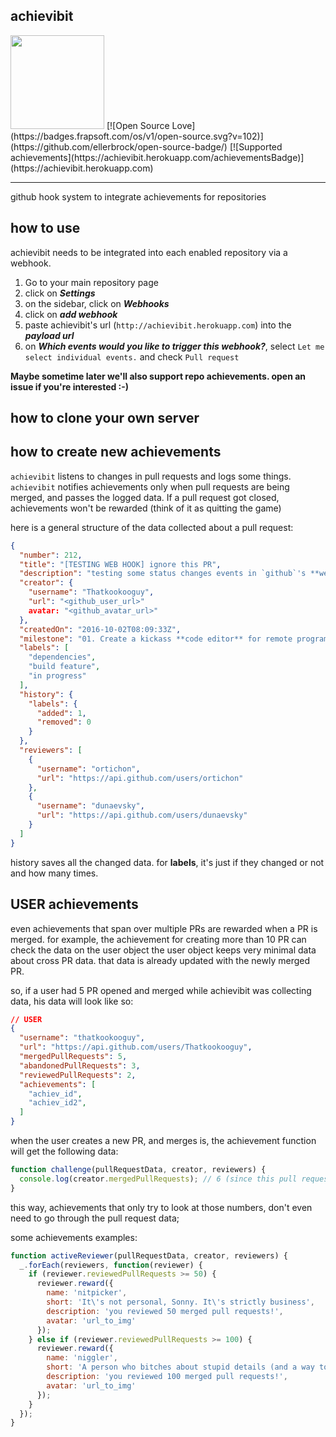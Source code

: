 ## achievibit
<img src="https://achievibit.herokuapp.com/images/favicon.png" width="150">
[![Open Source Love](https://badges.frapsoft.com/os/v1/open-source.svg?v=102)](https://github.com/ellerbrock/open-source-badge/)
[![Supported achievements](https://achievibit.herokuapp.com/achievementsBadge)](https://achievibit.herokuapp.com)

------
github hook system to integrate achievements for repositories

## how to use

achievibit needs to be integrated into each enabled repository via a webhook.

1. Go to your main repository page
2. click on ***Settings***
3. on the sidebar, click on ***Webhooks***
4. click on ***add webhook***
5. paste achievibit's url (`http://achievibit.herokuapp.com`) into the ***payload url***
6. on ***Which events would you like to trigger this webhook?***, select `Let me select individual events.` and check `Pull request`

**Maybe sometime later we'll also support repo achievements. open an issue if you're interested :-)**

## how to clone your own server

## how to create new achievements


`achievibit` listens to changes in pull requests and logs some things.
`achievibit` notifies achievements only when pull requests are being merged, and passes the logged data.
If a pull request got closed, achievements won't be rewarded (think of it as quitting the game)

here is a general structure of the data collected about a pull request:
```json
{
  "number": 212,
  "title": "[TESTING WEB HOOK] ignore this PR",
  "description": "testing some status changes events in `github`'s **webhooks**.",
  "creator": {
    "username": "Thatkookooguy",
    "url": "<github_user_url>"
    avatar: "<github_avatar_url>"
  },
  "createdOn": "2016-10-02T08:09:33Z",
  "milestone": "01. Create a kickass **code editor** for remote programming",
  "labels": [
    "dependencies",
    "build feature",
    "in progress"
  ],
  "history": {
    "labels": {
      "added": 1,
      "removed": 0
    }
  },
  "reviewers": [
    {
      "username": "ortichon",
      "url": "https://api.github.com/users/ortichon"
    },
    {
      "username": "dunaevsky",
      "url": "https://api.github.com/users/dunaevsky"
    }
  ]
}
```

history saves all the changed data. for **labels**, it's just if they changed or not and how many times.

## USER achievements

even achievements that span over multiple PRs are rewarded when a PR is merged. for example, the achievement for creating more than 10 PR can check the data on the user object
the user object keeps very minimal data about cross PR data. that data is already updated with the newly merged PR.

so, if a user had 5 PR opened and merged while achievibit was collecting data, his data will look like so:

```json
// USER
{
  "username": "thatkookooguy",
  "url": "https://api.github.com/users/Thatkookooguy",
  "mergedPullRequests": 5,
  "abandonedPullRequests": 3,
  "reviewedPullRequests": 2,
  "achievements": [
    "achiev_id",
    "achiev_id2",
  ]
}
```

when the user creates a new PR, and merges is, the achievement function will get the following data:

```javascript
function challenge(pullRequestData, creator, reviewers) {
  console.log(creator.mergedPullRequests); // 6 (since this pull request is already included)
}
```

this way, achievements that only try to look at those numbers, don't even need to go through the pull request data;

some achievements examples:
```javascript
function activeReviewer(pullRequestData, creator, reviewers) {
  _.forEach(reviewers, function(reviewer) {
    if (reviewer.reviewedPullRequests >= 50) {
      reviewer.reward({
        name: 'nitpicker',
        short: 'It\'s not personal, Sonny. It\'s strictly business',
        description: 'you reviewed 50 merged pull requests!',
        avatar: 'url_to_img'
      });
    } else if (reviewer.reviewedPullRequests >= 100) {
      reviewer.reward({
        name: 'niggler',
        short: 'A person who bitches about stupid details (and a way to get away with saying nigger)',
        description: 'you reviewed 100 merged pull requests!',
        avatar: 'url_to_img'
      });
    }
  });
}
```
